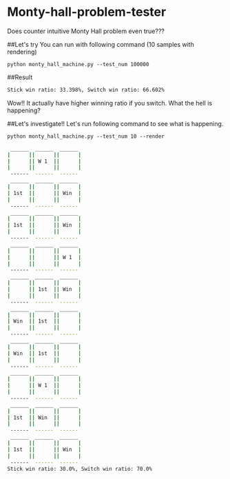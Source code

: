 # Monty-hall-problem-tester
Does counter intuitive Monty Hall problem even true???



##Let's try
You can run with following command (10 samples with rendering)

`python monty_hall_machine.py --test_num 100000`

##Result
```bash
Stick win ratio: 33.398%, Switch win ratio: 66.602%
```

Wow!! It actually have higher winning ratio if you switch.
What the hell is happening?

##Let's investigate!!
Let's run following command to see what is happening.

`python monty_hall_machine.py --test_num 10 --render`

```bash
 ______  ______  ______
|      ||      ||      |
|      || W 1  ||      |
|      ||      ||      |
 ------  ------  ------
 ______  ______  ______
|      ||      ||      |
| 1st  ||      || Win  |
|      ||      ||      |
 ------  ------  ------
 ______  ______  ______
|      ||      ||      |
| 1st  ||      || Win  |
|      ||      ||      |
 ------  ------  ------
 ______  ______  ______
|      ||      ||      |
|      ||      || W 1  |
|      ||      ||      |
 ------  ------  ------
 ______  ______  ______
|      ||      ||      |
|      || 1st  || Win  |
|      ||      ||      |
 ------  ------  ------
 ______  ______  ______
|      ||      ||      |
| Win  || 1st  ||      |
|      ||      ||      |
 ------  ------  ------
 ______  ______  ______
|      ||      ||      |
| Win  || 1st  ||      |
|      ||      ||      |
 ------  ------  ------
 ______  ______  ______
|      ||      ||      |
|      || W 1  ||      |
|      ||      ||      |
 ------  ------  ------
 ______  ______  ______
|      ||      ||      |
| 1st  || Win  ||      |
|      ||      ||      |
 ------  ------  ------
 ______  ______  ______
|      ||      ||      |
| 1st  ||      || Win  |
|      ||      ||      |
 ------  ------  ------
Stick win ratio: 30.0%, Switch win ratio: 70.0%
```


